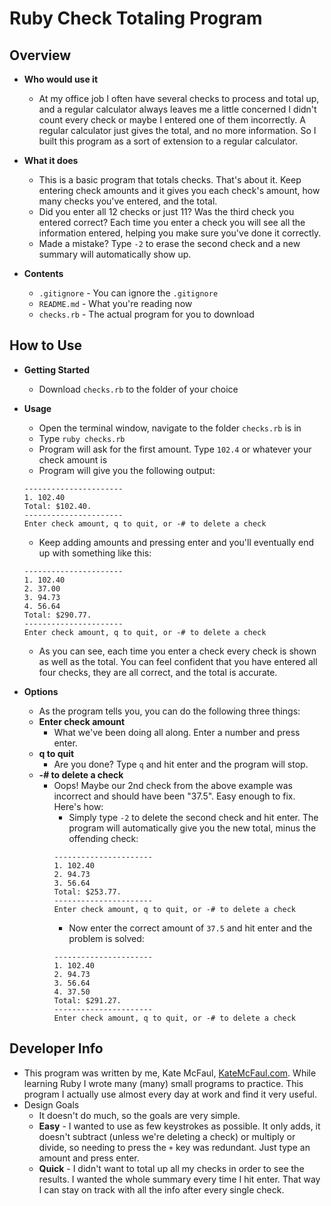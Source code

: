 # Ruby Check Totaling Program

## Overview

* **Who would use it**
	- At my office job I often have several checks to process and total up, and a regular calculator always leaves me a little concerned I didn't count every check or maybe I entered one of them incorrectly. A regular calculator just gives the total, and no more information. So I built this program as a sort of extension to a regular calculator. 

* **What it does**
	- This is a basic program that totals checks. That's about it. Keep entering check amounts and it gives you each check's amount, how many checks you've entered, and the total. 
	- Did you enter all 12 checks or just 11? Was the third check you entered correct? Each time you enter a check you will see all the information entered, helping you make sure you've done it correctly.
	- Made a mistake? Type `-2` to erase the second check and a new summary will automatically show up.

* **Contents**
	- `.gitignore` - You can ignore the `.gitignore`
	- `README.md` - What you're reading now
	- `checks.rb` - The actual program for you to download

## How to Use

* **Getting Started**
	- Download `checks.rb` to the folder of your choice

* **Usage**
	- Open the terminal window, navigate to the folder `checks.rb` is in
	- Type `ruby checks.rb`
	- Program will ask for the first amount. Type `102.4` or whatever your check amount is
	- Program will give you the following output:
	```
	----------------------
	1. 102.40
	Total: $102.40.
	----------------------
	Enter check amount, q to quit, or -# to delete a check
	```
	- Keep adding amounts and pressing enter and you'll eventually end up with something like this:
	```
	----------------------
	1. 102.40
	2. 37.00
	3. 94.73
	4. 56.64
	Total: $290.77.
	----------------------
	Enter check amount, q to quit, or -# to delete a check
	```
	- As you can see, each time you enter a check every check is shown as well as the total. You can feel confident that you have entered all four checks, they are all correct, and the total is accurate.

* **Options**
	- As the program tells you, you can do the following three things:
	- **Enter check amount** 
		* What we've been doing all along. Enter a number and press enter.
	- **q to quit**
		* Are you done? Type `q` and hit enter and the program will stop.
	- **-# to delete a check**
		* Oops! Maybe our 2nd check from the above example was incorrect and should have been "37.5". Easy enough to fix. Here's how:
			- Simply type `-2` to delete the second check and hit enter. The program will automatically give you the new total, minus the offending check:
			```
			----------------------
			1. 102.40
			2. 94.73
			3. 56.64
			Total: $253.77.
			----------------------
			Enter check amount, q to quit, or -# to delete a check
			```
			- Now enter the correct amount of `37.5` and hit enter and the problem is solved:
			```
			----------------------
			1. 102.40
			2. 94.73
			3. 56.64
			4. 37.50
			Total: $291.27.
			----------------------
			Enter check amount, q to quit, or -# to delete a check
			```
## Developer Info

* This program was written by me, Kate McFaul, <a href="http://katemcfaul.com">KateMcFaul.com</a>. While learning Ruby I wrote many (many) small programs to practice. This program I actually use almost every day at work and find it very useful. 
* Design Goals
	- It doesn't do much, so the goals are very simple. 
	- **Easy** - I wanted to use as few keystrokes as possible. It only adds, it doesn't subtract (unless we're deleting a check) or multiply or divide, so needing to press the `+` key was redundant. Just type an amount and press enter.
	- **Quick** - I didn't want to total up all my checks in order to see the results. I wanted the whole summary every time I hit enter. That way I can stay on track with all the info after every single check. 






